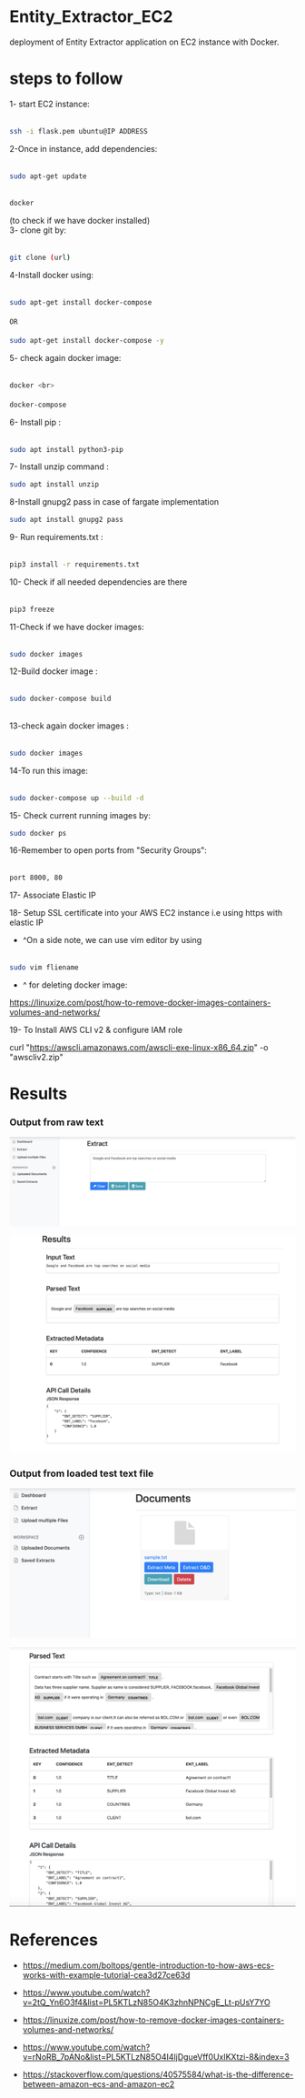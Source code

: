# Entity_Extractor_EC2
deployment of Entity Extractor application on EC2 instance with Docker.

# steps to follow

1- start EC2 instance:<br>
```bash

ssh -i flask.pem ubuntu@IP ADDRESS

```

2-Once in instance, add dependencies: <br>



```bash

sudo apt-get update 

```

```bash

docker

```
(to check if we have docker installed)
<br>
3- clone git by:<br>



```bash

git clone (url)

```

4-Install docker using: <br>



```bash

sudo apt-get install docker-compose

OR

sudo apt-get install docker-compose -y

```

5- check again docker image: <br>



```bash

docker <br>

docker-compose 

```

6- Install pip : <br>


```bash

sudo apt install python3-pip

```

7- Install unzip command :<br>

```bash
sudo apt install unzip
```

8-Install gnupg2 pass in case of fargate implementation <br>

```bash
sudo apt install gnupg2 pass
```

9- Run requirements.txt : <br>

```bash

pip3 install -r requirements.txt

```

10- Check if all needed dependencies are there<br>

```bash

pip3 freeze

```
11-Check if we have docker images:<br>

```bash

sudo docker images

```
12-Build docker image : <br>


```bash

sudo docker-compose build



```

13-check again docker images : <br>

```bash

sudo docker images

```

14-To run this image:<br>

```bash

sudo docker-compose up --build -d

```
15- Check current running images by:<br>
```bash
sudo docker ps

```
16-Remember to open ports from "Security Groups":<br>

```bash

port 8000, 80
```

17- Associate Elastic IP

18- Setup SSL certificate into your AWS EC2 instance i.e using https with elastic IP

- ^On a side note, we can use vim editor by using<br>

```bash

sudo vim fliename
```
- ^ for deleting docker image: <br>

https://linuxize.com/post/how-to-remove-docker-images-containers-volumes-and-networks/

19- To Install AWS CLI v2 & configure IAM role

curl "https://awscli.amazonaws.com/awscli-exe-linux-x86_64.zip" -o "awscliv2.zip"

# Results

### Output from raw text

!["User Interface"](images/1.png)

!["User Interface"](images/2.png)

### Output from loaded test text file

!["User Interface"](images/3.png)

!["User Interface"](images/4.png)

# References

- https://medium.com/boltops/gentle-introduction-to-how-aws-ecs-works-with-example-tutorial-cea3d27ce63d

- https://www.youtube.com/watch?v=2tQ_Yn6O3f4&list=PL5KTLzN85O4K3zhnNPNCgE_Lt-pUsY7YO

- https://linuxize.com/post/how-to-remove-docker-images-containers-volumes-and-networks/

- https://www.youtube.com/watch?v=rNoRB_7pANo&list=PL5KTLzN85O4I4ljDgueVff0UxIKXtzi-8&index=3

- https://stackoverflow.com/questions/40575584/what-is-the-difference-between-amazon-ecs-and-amazon-ec2

